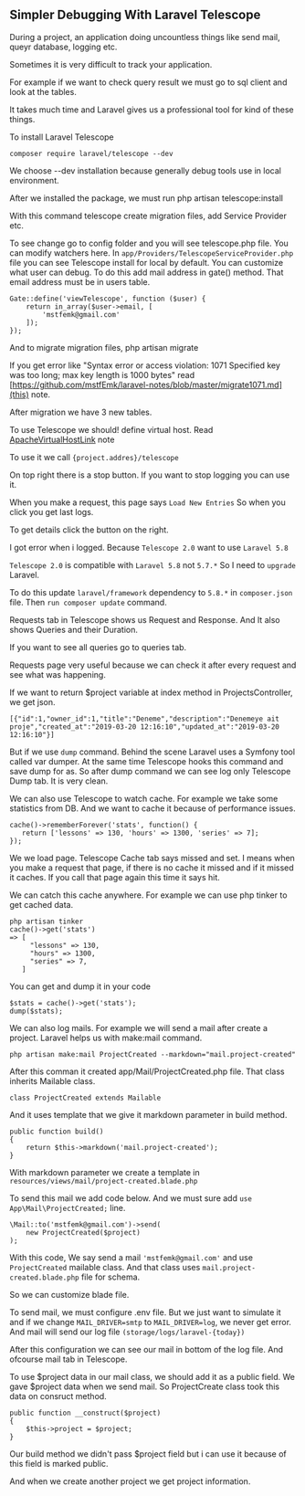 ## Simpler Debugging With Laravel Telescope ##

During a project, an application doing uncountless things like send mail, queyr database, logging etc.

Sometimes it is very difficult to track your application. 

For example if we want to check query result we must go to sql client and look at the tables.

It takes much time and Laravel gives us a professional tool for kind of these things.

To install Laravel Telescope

`composer require laravel/telescope --dev`

We choose --dev installation because generally debug tools use in local environment.

After we installed the package, we must run php artisan telescope:install

With this command telescope create migration files, add Service Provider etc.

To see change go to config folder and you will see telescope.php file. You can modify watchers here.
In `app/Providers/TelescopeServiceProvider.php` file you can see Telescope install for local by default.
You can customize what user can debug. To do this add mail address in gate() method.
That email address must be in users table.

```
Gate::define('viewTelescope', function ($user) {
    return in_array($user->email, [
        'mstfemk@gmail.com'
    ]);
}); 
```

And to migrate migration files, php artisan migrate

If you get error like "Syntax error or access violation: 1071 Specified key was too long; max key length is 1000 bytes"
read [https://github.com/mstfEmk/laravel-notes/blob/master/migrate1071.md](this) note.

After migration we have 3 new tables.

To use Telescope we should! define virtual host. Read [ApacheVirtualHostLink](this) note

To use it we call `{project.addres}/telescope` 

On top right there is a stop button. If you want to stop logging you can use it.

When you make a request, this page says `Load New Entries` So when you click you get last logs.

To get details click the button on the right. 

I got error when i logged. Because `Telescope 2.0` want to use `Laravel 5.8` 

`Telescope 2.0` is compatible with `Laravel 5.8` not `5.7.*` So I need to `upgrade` Laravel.

To do this update `laravel/framework` dependency to `5.8.*` in `composer.json` file. Then `run composer update` command.

Requests tab in Telescope shows us Request and Response. And It also shows Queries and their Duration.

If you want to see all queries go to queries tab.

Requests page very useful because we can check it after every request and see what was happening.

If we want to return $project variable at index method in ProjectsController, we get json.

`[{"id":1,"owner_id":1,"title":"Deneme","description":"Denemeye ait proje","created_at":"2019-03-20 12:16:10","updated_at":"2019-03-20 12:16:10"}]`

But if we use `dump` command. Behind the scene Laravel uses a Symfony tool called var dumper. 
At the same time Telescope hooks this command and save dump for as. 
So after dump command we can see log only Telescope Dump tab. It is very clean.

We can also use Telescope to watch cache. For example we take some statistics from DB.
And we want to cache it because of performance issues.

```
cache()->rememberForever('stats', function() {
   return ['lessons' => 130, 'hours' => 1300, 'series' => 7];
});
```

We we load page. Telescope Cache tab says missed and set. 
I means when you make a request that page, if there is no cache it missed and if it missed it caches.
If you call that page again this time it says hit. 

We can catch this cache anywhere. For example we can use php tinker to get cached data.

```
php artisan tinker
cache()->get('stats')
=> [
     "lessons" => 130,
     "hours" => 1300,
     "series" => 7,
   ]

```

You can get and dump it in your code

```
$stats = cache()->get('stats');
dump($stats);
```

We can also log mails. For example we will send a mail after create a project.
Laravel helps us with make:mail command. 

`php artisan make:mail ProjectCreated --markdown="mail.project-created"`

After this comman it created app/Mail/ProjectCreated.php file. That class inherits Mailable class.

`class ProjectCreated extends Mailable`

And it uses template that we give it markdown parameter in build method.

```
public function build()
{
    return $this->markdown('mail.project-created');
}
```

With markdown parameter we create a template in `resources/views/mail/project-created.blade.php`

To send this mail we add code below. And we must sure add `use App\Mail\ProjectCreated;` line. 

```
\Mail::to('mstfemk@gmail.com')->send(
    new ProjectCreated($project)
);
```

With this code, We say send a mail `'mstfemk@gmail.com'` and use `ProjectCreated` mailable class.
And that class uses `mail.project-created.blade.php` file for schema.

So we can customize blade file. 

To send mail, we must configure .env file. But we just want to simulate it and if we change 
`MAIL_DRIVER=smtp` to `MAIL_DRIVER=log`, we never get error. And mail will send our log file `(storage/logs/laravel-{today})`

After this configuration we can see our mail in bottom of the log file. And ofcourse mail tab in Telescope.

To use $project data in our mail class, we should add it as a public field.
We gave $project data when we send mail. So ProjectCreate class took this data on consruct method.

```
public function __construct($project)
{
    $this->project = $project;
}
```

Our build method we didn't pass $project field but i can use it because of this field is marked public.

And when we create another project we get project information. 

  